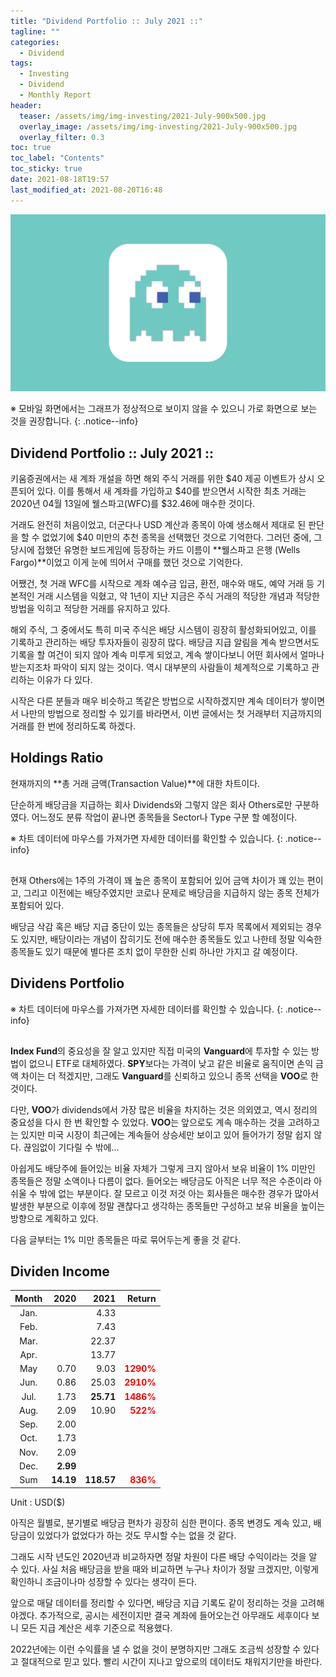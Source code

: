 ```yaml
---
title: "Dividend Portfolio :: July 2021 ::"
tagline: ""
categories:
  - Dividend
tags:
  - Investing
  - Dividend
  - Monthly Report
header:
  teaser: /assets/img/img-investing/2021-July-900x500.jpg
  overlay_image: /assets/img/img-investing/2021-July-900x500.jpg
  overlay_filter: 0.3
toc: true
toc_label: "Contents"
toc_sticky: true
date: 2021-08-18T19:57
last_modified_at: 2021-08-20T16:48
---
```




![Thumnail](/assets/img/img-posts/blank-1600x900.jpg)

※ 모바일 화면에서는 그래프가 정상적으로 보이지 않을 수 있으니 가로 화면으로 보는 것을 권장합니다.
{: .notice--info}



## Dividend Portfolio :: July 2021 ::

키움증권에서는 새 계좌 개설을 하면 해외 주식 거래를 위한 $40 제공 이벤트가 상시 오픈되어 있다. 이를 통해서 새 계좌를 가입하고 $40를 받으면서 시작한 최초 거래는 2020년 04월 13일에 웰스파고(WFC)를 $32.46에 매수한 것이다.

거래도 완전히 처음이었고, 더군다나 USD 계산과 종목이 아예 생소해서 제대로 된 판단을 할 수 없었기에 $40 미만의 추천 종목을 선택했던 것으로 기억한다. 그러던 중에, 그 당시에 접했던 유명한 보드게임에 등장하는 카드 이름이 **웰스파고 은행 (Wells Fargo)**이었고 이게 눈에 띄어서 구매를 했던 것으로 기억한다.

어쨌건, 첫 거래 WFC를 시작으로 계좌 예수금 입금, 환전, 매수와 매도, 예약 거래 등 기본적인 거래 시스템을 익혔고, 약 1년이 지난 지금은 주식 거래의 적당한 개념과 적당한 방법을 익히고 적당한 거래를 유지하고 있다.

해외 주식, 그 중에서도 특히 미국 주식은 배당 시스템이 굉장히 활성화되어있고, 이를 기록하고 관리하는 배당 투자자들이 굉장히 많다. 배당금 지급 알림을 계속 받으면서도 기록을 할 여건이 되지 않아 계속 미루게 되었고, 계속 쌓이다보니 어떤 회사에서 얼마나 받는지조차 파악이 되지 않는 것이다. 역시 대부분의 사람들이 체계적으로 기록하고 관리하는 이유가 다 있다.

시작은 다른 분들과 매우 비슷하고 똑같은 방법으로 시작하겠지만 계속 데이터가 쌓이면서 나만의 방법으로 정리할 수 있기를 바라면서, 이번 글에서는 첫 거래부터 지금까지의 거래를 한 번에 정리하도록 하겠다.



## Holdings Ratio

현재까지의 **총 거래 금액(Transaction Value)**에 대한 차트이다.

단순하게 배당금을 지급하는 회사 Dividends와 그렇지 않은 회사 Others로만 구분하였다. 어느정도 분류 작업이 끝나면 종목들을 Sector나 Type 구분 할 예정이다.

※ 차트 데이터에 마우스를 가져가면 자세한 데이터를 확인할 수 있습니다.
{: .notice--info}

<div style="margin: 0 auto 30px; width: 80%"><canvas id="holdingsRatio" height="100"></canvas></div>

현재 Others에는 1주의 가격이 꽤 높은 종목이 포함되어 있어 금액 차이가 꽤 있는 편이고, 그리고 이전에는 배당주였지만 코로나 문제로 배당금을 지급하지 않는 종목 전체가 포함되어 있다.

배당금 삭감 혹은 배당 지급 중단이 있는 종목들은 상당히 투자 목록에서 제외되는 경우도 있지만, 배당이라는 개념이 잡히기도 전에 매수한 종목들도 있고 나한테 정말 익숙한 종목들도 있기 때문에 별다른 조치 없이 무한한 신뢰 하나만 가지고 갈 예정이다.



## Dividens Portfolio

※ 차트 데이터에 마우스를 가져가면 자세한 데이터를 확인할 수 있습니다.
{: .notice--info}

<div style="margin: 0 auto 30px;"><canvas id="dividendsJuly2021" height="200"></canvas></div>

**Index Fund**의 중요성을 잘 알고 있지만 직접 미국의 **Vanguard**에 투자할 수 있는 방법이 없으니 ETF로 대체하였다. **SPY**보다는 가격이 낮고 같은 비율로 움직이면 손익 금액 차이는 더 적겠지만, 그래도 **Vanguard**를 신뢰하고 있으니 종목 선택을 **VOO**로 한 것이다.

다만, **VOO**가 dividends에서 가장 많은 비율을 차지하는 것은 의외였고, 역시 정리의 중요성을 다시 한 번 확인할 수 있었다. **VOO**는 앞으로도 계속 매수하는 것을 고려하고는 있지만 미국 시장이 최근에는 계속들어 상승세만 보이고 있어 들어가기 정말 쉽지 않다. 끊임없이 기다릴 수 밖에...

아쉽게도 배당주에 들어있는 비율 자체가 그렇게 크지 않아서 보유 비율이 1% 미만인 종목들은 정말 소액이나 다름이 없다. 들어오는 배당금도 아직은 너무 적은 수준이라 아쉬울 수 밖에 없는 부분이다. 잘 모르고 이것 저것 아는 회사들은 매수한 경우가 많아서 발생한 부분으로 이후에 정말 괜찮다고 생각하는 종목들만 구성하고 보유 비율을 높이는 방향으로 계획하고 있다.

다음 글부터는 1% 미만 종목들은 따로 묶어두는게 좋을 것 같다.



## Dividen Income

| Month | 2020      | 2021       | Return                                    |
| :---: | ---:      | ---:       | -----:                                    |
| Jan.  |           | 4.33       |                                           |
| Feb.  |           | 7.43       |                                           |
| Mar.  |           | 22.37      |                                           |
| Apr.  |           | 13.77      |                                           |
| May   | 0.70      | 9.03       | <span style="color: red">**1290%**</span> |
| Jun.  | 0.86      | 25.03      | <span style="color: red">**2910%**</span> |
| Jul.  | 1.73      | **25.71**  | <span style="color: red">**1486%**</span> |
| Aug.  | 2.09      | 10.90      | <span style="color: red">**522%**</span>  |
| Sep.  | 2.00      |            |                                           |
| Oct.  | 1.73      |            |                                           |
| Nov.  | 2.09      |            |                                           |
| Dec.  | **2.99**  |            |                                           |
| Sum   | **14.19** | **118.57** | <span style="color: red">**836%**</span>  |

Unit : USD($)

아직은 월별로, 분기별로 배당금 편차가 굉장히 심한 편이다. 종목 변경도 계속 있고, 배당금이 있었다가 없었다가 하는 것도 무시할 수는 없을 것 같다.

그래도 시작 년도인 2020년과 비교하자면 정말 차원이 다른 배당 수익이라는 것을 알 수 있다. 사실 처음 배당금을 받을 때와 비교하면 누구나 차이가 정말 크겠지만, 이렇게 확인하니 조금이나마 성장할 수 있다는 생각이 든다.

앞으로 매달 데이터를 정리할 수 있다면, 배당금 지급 기록도 같이 정리하는 것을 고려해야겠다. 추가적으로, 공시는 세전이지만 결국 계좌에 들어오는건 아무래도 세후이다 보니 모든 지급 계산은 세후 기준으로 적용했다.

2022년에는 이런 수익률을 낼 수 없을 것이 분명하지만 그래도 조금씩 성장할 수 있다고 절대적으로 믿고 있다. 빨리 시간이 지나고 앞으로의 데이터도 채워지기만을 바란다.



<!-- chart script load -->
<script src="/assets/js/js-investing/2021-08-18-dividend-portfolio.js"></script>
